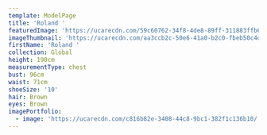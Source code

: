 ```yaml
---
template: ModelPage
title: 'Roland '
featuredImage: 'https://ucarecdn.com/59c60762-34f8-4de8-89ff-311883ffb65b/'
imageThumbnail: 'https://ucarecdn.com/aa3ccb2c-50e6-41a0-b2c0-fbeb50c4debf/'
firstName: 'Roland '
collection: Global
height: 190cm
measurementType: chest
bust: 96cm
waist: 71cm
shoeSize: '10'
hair: Brown
eyes: Brown
imagePortfolio:
  - image: 'https://ucarecdn.com/c816b82e-3408-44c8-9bc1-382f1c136b10/'
---
```


